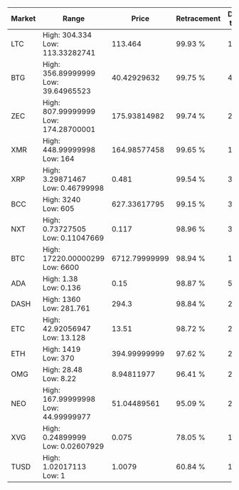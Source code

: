 | Market | Range | Price| Retracement | Doubles to 50% |
| --- | --- | --- | --- | --- |
| LTC | High: 304.334<br />Low: 113.33282741 | 113.464 | 99.93 % | 1.84 |
| BTG | High: 356.89999999<br />Low: 39.64965523 | 40.42929632 | 99.75 % | 4.90 |
| ZEC | High: 807.99999999<br />Low: 174.28700001 | 175.93814982 | 99.74 % | 2.79 |
| XMR | High: 448.99999998<br />Low: 164 | 164.98577458 | 99.65 % | 1.86 |
| XRP | High: 3.29871467<br />Low: 0.46799998 | 0.481 | 99.54 % | 3.92 |
| BCC | High: 3240<br />Low: 605 | 627.33617795 | 99.15 % | 3.06 |
| NXT | High: 0.73727505<br />Low: 0.11047669 | 0.117 | 98.96 % | 3.62 |
| BTC | High: 17220.00000299<br />Low: 6600 | 6712.79999999 | 98.94 % | 1.77 |
| ADA | High: 1.38<br />Low: 0.136 | 0.15 | 98.87 % | 5.05 |
| DASH | High: 1360<br />Low: 281.761 | 294.3 | 98.84 % | 2.79 |
| ETC | High: 42.92056947<br />Low: 13.128 | 13.51 | 98.72 % | 2.07 |
| ETH | High: 1419<br />Low: 370 | 394.99999999 | 97.62 % | 2.26 |
| OMG | High: 28.48<br />Low: 8.22 | 8.94811977 | 96.41 % | 2.05 |
| NEO | High: 167.99999998<br />Low: 44.99999977 | 51.04489561 | 95.09 % | 2.09 |
| XVG | High: 0.24899999<br />Low: 0.02607929 | 0.075 | 78.05 % | 1.83 |
| TUSD | High: 1.02017113<br />Low: 1 | 1.0079 | 60.84 % | 1.00 |
